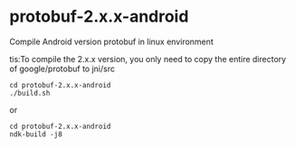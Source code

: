 # protobuf-2.x.x-android


Compile Android version protobuf in linux environment

tis:To compile the 2.x.x version, you only need to copy the entire directory of google/protobuf to jni/src

```
cd protobuf-2.x.x-android
./build.sh 
```

or

```
cd protobuf-2.x.x-android
ndk-build -j8
```

